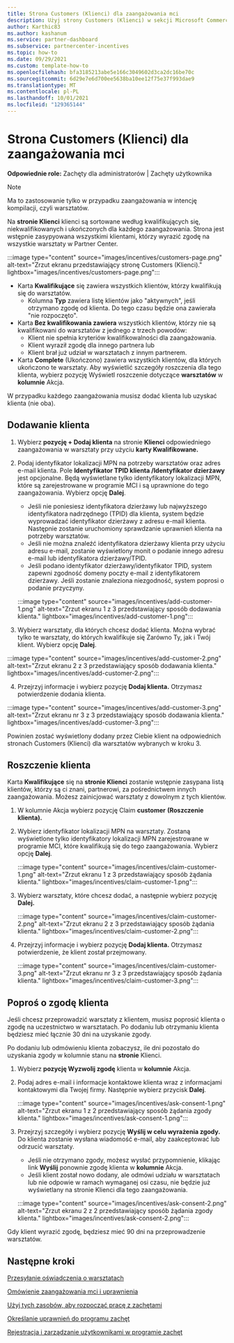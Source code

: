 ```yaml
---
title: Strona Customers (Klienci) dla zaangażowania mci
description: Użyj strony Customers (Klienci) w sekcji Microsoft Commerce Incentive (MCI) program Engagements (Angażowanie programu Microsoft Commerce Incentive, MCI), aby zarządzać klientami.
author: Karthic83
ms.author: kashanum
ms.service: partner-dashboard
ms.subservice: partnercenter-incentives
ms.topic: how-to
ms.date: 09/29/2021
ms.custom: template-how-to
ms.openlocfilehash: bfa3185213abe5e166c3049602d3ca2dc16be70c
ms.sourcegitcommit: 6d29e7e6d700ee5638ba10ee12f75e37f993dae9
ms.translationtype: MT
ms.contentlocale: pl-PL
ms.lasthandoff: 10/01/2021
ms.locfileid: "129365144"
---
```

# <a name="customers-page-for-mci-engagements"></a>Strona Customers (Klienci) dla zaangażowania mci

**Odpowiednie role:** Zachęty dla administratorów | Zachęty użytkownika

>[!NOTE]
>Ma to zastosowanie tylko w przypadku zaangażowania w intencję kompilacji, czyli warsztatów. 

Na **stronie Klienci** klienci są sortowane według kwalifikujących się, niekwalifikowanych i ukończonych dla każdego zaangażowania. Strona jest wstępnie zasypyowana wszystkimi klientami, którzy wyrazić zgodę na wszystkie warsztaty w Partner Center. 

:::image type="content" source="images/incentives/customers-page.png" alt-text="Zrzut ekranu przedstawiający stronę Customers (Klienci)." lightbox="images/incentives/customers-page.png":::

- Karta **Kwalifikujące** się zawiera wszystkich klientów, którzy kwalifikują się do warsztatów. 
   - Kolumna **Typ** zawiera listę klientów jako "aktywnych", jeśli otrzymano zgodę od klienta. Do tego czasu będzie ona zawierała "nie rozpoczęto".
- Karta **Bez kwalifikowania zawiera** wszystkich klientów, którzy nie są kwalifikowani do warsztatów z jednego z trzech powodów:  
   - Klient nie spełnia kryteriów kwalifikowalności dla zaangażowania. 
   - Klient wyraził zgodę dla innego partnera lub 
   - Klient brał już udział w warsztatach z innym partnerem. 
- Karta **Complete** (Ukończono) zawiera wszystkich klientów, dla których ukończono te warsztaty. Aby wyświetlić szczegóły roszczenia dla tego klienta, wybierz pozycję Wyświetl roszczenie dotyczące **warsztatów** w **kolumnie** Akcja.

W przypadku każdego zaangażowania musisz dodać klienta lub uzyskać klienta (nie oba).

## <a name="add-a-customer"></a>Dodawanie klienta 
1. Wybierz **pozycję + Dodaj klienta** na stronie **Klienci** odpowiedniego zaangażowania w warsztaty przy użyciu **karty Kwalifikowane.**
2. Podaj identyfikator lokalizacji MPN na potrzeby warsztatów oraz adres e-mail klienta. Pole **Identyfikator TPID klienta /Identyfikator dzierżawy** jest opcjonalne. Będą wyświetlane tylko identyfikatory lokalizacji MPN, które są zarejestrowane w programie MCI i są uprawnione do tego zaangażowania. Wybierz opcję **Dalej**.
   - Jeśli nie poniesiesz identyfikatora dzierżawy lub najwyższego identyfikatora nadrzędnego (TPID) dla klienta, system będzie wyprowadzać identyfikator dzierżawy z adresu e-mail klienta. Następnie zostanie uruchomiony sprawdzanie uprawnień klienta na potrzeby warsztatów.
   - Jeśli nie można znaleźć identyfikatora dzierżawy klienta przy użyciu adresu e-mail, zostanie wyświetlony monit o podanie innego adresu e-mail lub identyfikatora dzierżawy/TPID.
   - Jeśli podano identyfikator dzierżawy/identyfikator TPID, system zapewni zgodność domeny poczty e-mail z identyfikatorem dzierżawy. Jeśli zostanie znaleziona niezgodność, system poprosi o podanie przyczyny.

   :::image type="content" source="images/incentives/add-customer-1.png" alt-text="Zrzut ekranu 1 z 3 przedstawiający sposób dodawania klienta." lightbox="images/incentives/add-customer-1.png":::

3. Wybierz warsztaty, dla których chcesz dodać klienta. Można wybrać tylko te warsztaty, do których kwalifikuje się Zarówno Ty, jak i Twój klient. Wybierz opcję **Dalej**.

:::image type="content" source="images/incentives/add-customer-2.png" alt-text="Zrzut ekranu 2 z 3 przedstawiający sposób dodawania klienta." lightbox="images/incentives/add-customer-2.png":::

4. Przejrzyj informacje i wybierz pozycję **Dodaj klienta.** Otrzymasz potwierdzenie dodania klienta.

:::image type="content" source="images/incentives/add-customer-3.png" alt-text="Zrzut ekranu nr 3 z 3 przedstawiający sposób dodawania klienta." lightbox="images/incentives/add-customer-3.png":::

Powinien zostać wyświetlony dodany przez Ciebie klient  na odpowiednich stronach Customers (Klienci) dla warsztatów wybranych w kroku 3.

## <a name="claim-a-customer"></a>Roszczenie klienta 
Karta **Kwalifikujące** się na **stronie Klienci** zostanie wstępnie zasypana listą klientów, którzy są ci znani, partnerowi, za pośrednictwem innych zaangażowania. Możesz zainicjować warsztaty z dowolnym z tych klientów. 
1. W kolumnie Akcja wybierz pozycję Claim **customer** **(Roszczenie klienta).** 
2. Wybierz identyfikator lokalizacji MPN na warsztaty. Zostaną wyświetlone tylko identyfikatory lokalizacji MPN zarejestrowane w programie MCI, które kwalifikują się do tego zaangażowania. Wybierz opcję **Dalej**.

   :::image type="content" source="images/incentives/claim-customer-1.png" alt-text="Zrzut ekranu 1 z 3 przedstawiający sposób żądania klienta." lightbox="images/incentives/claim-customer-1.png":::

3. Wybierz warsztaty, które chcesz dodać, a następnie wybierz pozycję **Dalej.**

   :::image type="content" source="images/incentives/claim-customer-2.png" alt-text="Zrzut ekranu 2 z 3 przedstawiający sposób żądania klienta." lightbox="images/incentives/claim-customer-2.png":::

4. Przejrzyj informacje i wybierz pozycję **Dodaj klienta.** Otrzymasz potwierdzenie, że klient został przejmowany.

   :::image type="content" source="images/incentives/claim-customer-3.png" alt-text="Zrzut ekranu nr 3 z 3 przedstawiający sposób żądania klienta." lightbox="images/incentives/claim-customer-3.png":::

## <a name="ask-for-customer-consent"></a>Poproś o zgodę klienta 
Jeśli chcesz przeprowadzić warsztaty z klientem, musisz poprosić klienta o zgodę na uczestnictwo w warsztatach. Po dodaniu lub otrzymaniu klienta będziesz mieć łącznie 30 dni na uzyskanie zgody.

Po dodaniu lub odmówieniu klienta zobaczysz, ile dni pozostało do uzyskania zgody w kolumnie stanu na **stronie** Klienci.
1. Wybierz **pozycję Wyzwolij zgodę** klienta w **kolumnie** Akcja. 
2. Podaj adres e-mail i informacje kontaktowe klienta wraz z informacjami kontaktowymi dla Twojej firmy. Następnie wybierz przycisk **Dalej**.

   :::image type="content" source="images/incentives/ask-consent-1.png" alt-text="Zrzut ekranu 1 z 2 przedstawiający sposób żądania zgody klienta." lightbox="images/incentives/ask-consent-1.png":::

3. Przejrzyj szczegóły i wybierz pozycję **Wyślij w celu wyrażenia zgody.** Do klienta zostanie wysłana wiadomość e-mail, aby zaakceptować lub odrzucić warsztaty.
   - Jeśli nie otrzymano zgody, możesz wysłać przypomnienie, klikając link **Wyślij** ponownie zgodę klienta w **kolumnie** Akcja.
   - Jeśli klient został nowo dodany, ale odmówi udziału w warsztatach lub nie odpowie w  ramach wymaganej osi czasu, nie będzie już wyświetlany na stronie Klienci dla tego zaangażowania.

   :::image type="content" source="images/incentives/ask-consent-2.png" alt-text="Zrzut ekranu 2 z 2 przedstawiający sposób żądania zgody klienta." lightbox="images/incentives/ask-consent-2.png":::

Gdy klient wyrazić zgodę, będziesz mieć 90 dni na przeprowadzenie warsztatów.

## <a name="next-steps"></a>Następne kroki
[Przesyłanie oświadczenia o warsztatach](/partner-center/mci-engagements-workshop)

[Omówienie zaangażowania mci i uprawnienia](/partner-center/mci-engagements)

[Użyj tych zasobów, aby rozpocząć pracę z zachętami](/partner-center/incentives-get-started-intro)

[Określanie uprawnień do programu zachęt](/partner-center/incentives-determined-your-program-eligibility)

[Rejestracja i zarządzanie użytkownikami w programie zachęt](/partner-center/incentives-enroll)